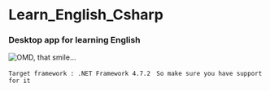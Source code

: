 # Learn_English_Csharp
### Desktop app for learning English



![OMD, that smile...](https://media.giphy.com/media/vQ3FaM35kMe1PPic1N/giphy.gif)


```Target framework : .NET Framework 4.7.2```
&nbsp;
```So make sure you have support for it```
